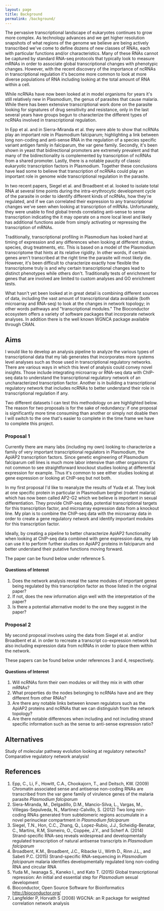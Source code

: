 ```yaml
---
layout: page
title: Background
permalink: /background/
---
```


The pervasive transcriptional landscape of eukaryotes continues to grow more complex. As technology advances and we get higher resolution snapshots of what regions of the genome we believe are being actively transcribed we've come to define dozens of new classes of RNAs, each with particular functions and/or characteristics. Many of these RNAs cannot be captured by standard RNA-seq protocols that typically look to measure mRNAs in order to associate global transcriptional changes with phenotypic changes. However, with the recent discovery of the importance of ncRNAs in transcriptional regulation it's become more common to look at more diverse populations of RNA including looking at the total amount of RNA within a cell.

While ncRNAs have now been looked at in model organisms for years it's still relatively new in Plasmodium, the genus of parasites that cause malaria. While there has been extensive transcriptional work done on the parasite looking for signatures of drug sensitivity and resistance, only in the last several years have groups begun to characterize the different types of ncRNAs involved in transcriptional regulation.

In Epp et al. and in Sierra-Miranda et al. they were able to show that ncRNAs play an important role in Plasmodium falciparum; highlighting a link between long non-coding and anti-sense RNA in the regulation of a species specific variant antigen family in falciparum, the var gene family. Secondly, it's been shown in yeast that bidirectional promoters are extremely prevalent and that many of the bidirectionality is complemented by transcription of ncRNAs from a shared promoter. Lastly, there is a notable paucity of classic eukaryotic transcription factors in Plasmodium. Together these conclusions have lead some to believe that transcription of ncRNAs could play an important role in genome wide transcriptional regulation in the parasite.

In two recent papers, Siegel et al. and Broadbent et al. looked to isolate total RNA at several time points during the intra-erythrocytic development cycle of the parasite in order to identify different kinds of ncRNAs, how they're regulated, and if we can correlated their expression to any transcriptional changes we've seen when looking at transcription of mRNAs. Unfortunately, they were unable to find global trends correlating anti-sense to sense transcription indicating the it may operate on a more local level and likely has additional functions aside from simply activating or repressing the transcription of mRNAs.

Traditionally, transcriptional profiling in Plasmodium has looked hard at timing of expression and any differences when looking at different strains, species, drug treatments, etc. This is based on a model of the Plasmodium transcriptome that hints at its relative rigidity. In other words, if certain genes aren't transcribed at the right time the parasite will most likely die. However, it's been difficult to characterize exactly how flexible the transcriptome truly is and why certain transcriptional changes lead to distinct phenotypes while others don't. Traditionally tests of enrichment for genes that are involved are limited to custom analyses and GO enrichment tests.

What hasn't yet been looked at in great detail is combining different sources of data, including the vast amount of transcriptional data available (both microarray and RNA-seq) to look at the changes in network topology; in other words pathways and "transcriptional modules." The Bioconductor ecosystem offers a variety of software packages that incorporate network analyses. In addition there is the well known WGNCA package available through CRAN.

## Aims

I would like to develop an analysis pipeline to analyze the various types of transcriptional data that my lab generates that incorporates more systems level analyses such as those used in transcriptional regulatory networks. There are various ways in which this level of analysis could convey novel insights. Those include integrating microarray or RNA-seq data with ChIP-seq data to understand the transcriptional regulatory network of an uncharacterized transcription factor. Another is in building a transcriptional regulatory network that includes ncRNAs to better understand their role in transcriptional regulation if any.

Two different datasets I can test this methodology on are highlighted below. The reason for two proposals is for the sake of redundancy: if one proposal is significantly more time consuming than another or simply not doable then I will switch to the one that's easier to complete in the time frame we have to complete this project.

### Proposal 1

Currently there are many labs (including my own) looking to characterize a family of very important transcriptional regulators in Plasmodium, the ApiAP2 transcription factors. Since genetic engineering of Plasmodium falciparum cell lines is much more labor intensive than other organisms it's not common to see straightforward knockout studies looking at differential expression for example. Thus it's common to see either studies looking at gene expression or looking at ChIP-seq but not both.

In my first proposal I'd like to reanalyze the results of Yuda et al. They look at one specific protein in particular in Plasmodium berghei (rodent malaria) which has now been called AP2-G2 which we believe is important in sexual differentiation. They provide ChIP-seq data, potential transcriptional targets for this transcription factor, and microarray expression data from a knockout line. My plan is to combine the ChIP-seq data with the microarray data in order to create a gene regulatory network and identify important modules for this transcription factor.

Ideally, by creating a pipeline to better characterize ApiAP2 functionality when looking at ChIP-seq data combined with gene expression data, my lab can use it to perform further studies on ApiAP2 proteins in falciparum and better understand their putative functions moving forward.

The paper can be found below under reference 5.

#### Questions of Interest

1. Does the network analysis reveal the same modules of important genes being regulated by this transcription factor as those listed in the original paper?
2. If not, does the new information align well with the interpretation of the paper?
3. Is there a potential alternative model to the one they suggest in the paper?

### Proposal 2

My second proposal involves using the data from Siegel et al. and/or Broadbent et al. in order to recreate a transcript co-expression network but also including expression data from ncRNAs in order to place them within the network.

These papers can be found below under references 3 and 4, respectively.

#### Questions of Interest

1. Will ncRNAs form their own modules or will they mix in with other mRNAs?
2. What properties do the nodes belonging to ncRNAs have and are they different from other RNAs?
3. Are there any notable links between known regulators such as the ApiAP2 proteins and ncRNAs that we can distinguish from the network topology?
4. Are there notable differences when including and not including strand specific information such as the sense to anti-sense expression ratio?

## Alternatives

Study of molecular pathway evolution looking at regulatory networks? Comparative regulatory network analysis!

## References

1. Epp, C., Li, F., Howitt, C.A., Chookajorn, T., and Deitsch, KW. (2009) Chromatin associated sense and antisense non-coding RNAs are transcribed from the var gene family of virulence genes of the malaria parasite *Plasmodium falciparum*
2. Siera-Miranda, M., Delgadillo, D.M., Mancio-Silva, L., Vargas, M., Villegas-Sepulveda, N., Martinez-Calvillo, S. (2012) Two long non-coding RNAs generated from subtelomeric regions accumulate in a novel perinuclear compartment in *Plasmodium falciparum*
3. Siegel, T.N., Hon, C.C., Zhang, Q., Lopez-Rubio, J.J., Scheidig-Benatar, C., Martins, R.M, Sismeiro, O., Coppée, J.Y., and Scherf A. (2014) Strand-specific RNA-seq reveals widespread and developmentally regulated transcription of natural antisense transcripts in *Plasmodium falciparum*
4. Broadbent, K.M., Broadbent, J.C., Ribacke U., Wirth D., Rinn J.L., and Sabeti P.C. (2015) Strand-specific RNA-sequencing in *Plasmodium falciparum* malaria identifies developmentally regulated long non-coding RNA and circular RNA
5. Yuda M., Iwanaga S., Kaneko I., and Kato T. (2015) Global transcriptional repression: An initial and essential step for *Plasmodium* sexual development
6. Bioconductor, Open Source Software for Bioinformatics http://bioconductor.org/
7. Langfelder P, Horvath S (2008) WGCNA: an R package for weighted correlation network analysis
